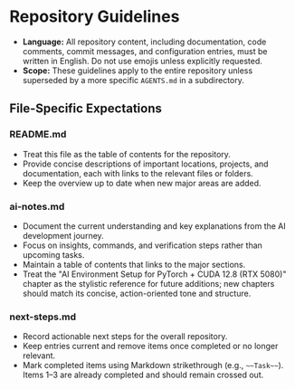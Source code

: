 # Repository Guidelines

- **Language:** All repository content, including documentation, code comments, commit messages, and configuration entries, must be written in English. Do not use emojis unless explicitly requested.
- **Scope:** These guidelines apply to the entire repository unless superseded by a more specific `AGENTS.md` in a subdirectory.

## File-Specific Expectations

### README.md
- Treat this file as the table of contents for the repository.
- Provide concise descriptions of important locations, projects, and documentation, each with links to the relevant files or folders.
- Keep the overview up to date when new major areas are added.

### ai-notes.md
- Document the current understanding and key explanations from the AI development journey.
- Focus on insights, commands, and verification steps rather than upcoming tasks.
- Maintain a table of contents that links to the major sections.
- Treat the "AI Environment Setup for PyTorch + CUDA 12.8 (RTX 5080)" chapter as the stylistic reference for future additions; new chapters should match its concise, action-oriented tone and structure.

### next-steps.md
- Record actionable next steps for the overall repository.
- Keep entries current and remove items once completed or no longer relevant.
- Mark completed items using Markdown strikethrough (e.g., `~~Task~~`). Items 1–3 are already completed and should remain crossed out.
